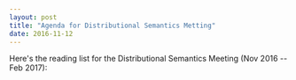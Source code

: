 ```yaml
---
layout: post
title: "Agenda for Distributional Semantics Metting"
date: 2016-11-12
---
```


Here's the reading list for the Distributional Semantics Meeting (Nov 2016 -- Feb 2017):
